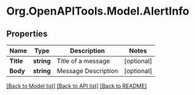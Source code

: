 
# Org.OpenAPITools.Model.AlertInfo

## Properties

Name | Type | Description | Notes
------------ | ------------- | ------------- | -------------
**Title** | **string** | Title of a message | [optional] 
**Body** | **string** | Message Description | [optional] 

[[Back to Model list]](../README.md#documentation-for-models)
[[Back to API list]](../README.md#documentation-for-api-endpoints)
[[Back to README]](../README.md)

